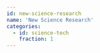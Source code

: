 ```yaml
---
id: new-science-research
name: 'New Science Research'
categories:
  - id: science-tech
    fraction: 1
---
```

